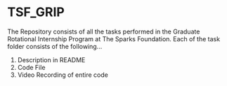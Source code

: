 # TSF_GRIP
The Repository consists of all the tasks performed in the Graduate Rotational Internship Program at The Sparks Foundation.
Each of the task folder consists of the following...
1. Description in README
2. Code File
3. Video Recording of entire code
